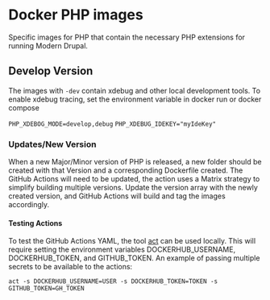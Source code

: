 # Docker PHP images
Specific images for PHP that contain the necessary PHP extensions for running Modern Drupal.

## Develop Version
The images with `-dev` contain xdebug and other local development tools.
To enable xdebug tracing, set the environment variable in docker run or docker compose

`PHP_XDEBOG_MODE=develop,debug`
`PHP_XDEBUG_IDEKEY="myIdeKey"`

### Updates/New Version
When a new Major/Minor version of PHP is released,
a new folder should be created with that Version and a corresponding Dockerfile created.
The GitHub Actions will need to be updated, the action uses a Matrix strategy to simplify building multiple versions.
Update the version array with the newly created version, and GitHub Actions will build and tag the images accordingly.

#### Testing Actions
To test the GitHub Actions YAML, the tool [act](https://github.com/nektos/act) can be used locally.
This will require setting the environment variables DOCKERHUB_USERNAME, DOCKERHUB_TOKEN, and GITHUB_TOKEN.
An example of passing multiple secrets to be available to the actions:
```shell
act -s DOCKERHUB_USERNAME=USER -s DOCKERHUB_TOKEN=TOKEN -s GITHUB_TOKEN=GH_TOKEN
```
